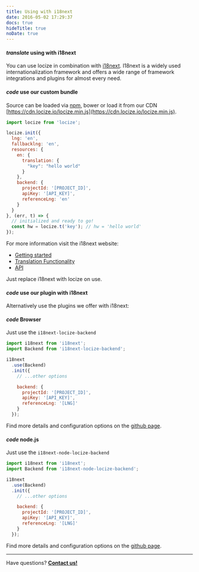 ```yaml
---
title: Using with i18next
date: 2016-05-02 17:29:37
docs: true
hideTitle: true
noDate: true
---
```


<h4 class="headline"><i class="material-icons" translated>translate</i> using with i18next</h4>

You can use locize in combination with [i18next](http://i18next.com). I18next is a widely used internationalization framework and offers a wide range of framework integrations and plugins for almost every need.

<h4 class="headline extra-margin"><i class="material-icons" translated>code</i> use our custom bundle</h4>

Source can be loaded via [npm](https://www.npmjs.com/package/locize), bower or load it from our CDN [https://cdn.locize.io/locize.min.js](https://cdn.locize.io/locize.min.js).


```js
import locize from 'locize';

locize.init({
  lng: 'en',
  fallbacklng: 'en',
  resources: {
    en: {
      translation: {
        "key": "hello world"
      }
    },
    backend: {
      projectId: '[PROJECT_ID]',
      apiKey: '[API_KEY]',
      referenceLng: 'en'
    }
  }
}, (err, t) => {
  // initialized and ready to go!
  const hw = locize.t('key'); // hw = 'hello world'
});
```

For more information visit the i18next website:

- [Getting started](http://i18next.com/docs/)
- [Translation Functionality](http://i18next.com/translate/)
- [API](http://i18next.com/docs/api/)

Just replace i18next with locize on use.

<h4 class="headline extra-margin"><i class="material-icons" translated>code</i> use our plugin with i18next</h4>

Alternatively use the plugins we offer with i18next:

<h4 class="headline extra-margin"><i class="material-icons" translated>code</i> Browser</h4>

Just use the `i18next-locize-backend`

```js
import i18next from 'i18next';
import Backend from 'i18next-locize-backend';

i18next
  .use(Backend)
  .init({
    // ...other options

    backend: {
      projectId: '[PROJECT_ID]',
      apiKey: '[API_KEY]',
      referenceLng: '[LNG]'
    }
  });
```

Find more details and configuration options on the [github page](https://github.com/locize/i18next-locize-backend).

<h4 class="headline extra-margin"><i class="material-icons" translated>code</i> node.js</h4>

Just use the `i18next-node-locize-backend`

```js
import i18next from 'i18next';
import Backend from 'i18next-node-locize-backend';

i18next
  .use(Backend)
  .init({
    // ...other options

    backend: {
      projectId: '[PROJECT_ID]',
      apiKey: '[API_KEY]',
      referenceLng: '[LNG]'
    }
  });
```

Find more details and configuration options on the [github page](https://github.com/locize/i18next-node-locize-backend).

<div class="contact">
<hr />
<p class="callout extra-margin">Have questions? <strong><a href="mailto:support@locize.com">Contact us!</a></strong></p>
</div>
